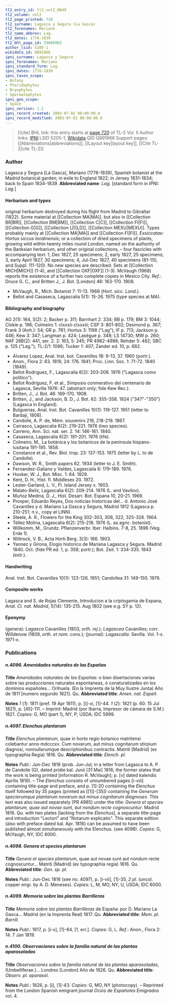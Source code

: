 ```yaml
---
tl2_entry_id: tl2_vol2_0849
tl2_volume: vol2
tl2_page_printed: 720
tl2_surname: Lagasca y Segura (La Gasca)
tl2_forenames: Mariano
tl2_name_abbrev: Lag.
tl2_dates: 1776-1839
tl2_bhl_page_id: 33068962
author_lsid: 5205-1
wikidata_id: Q891966
ipni_surname: Lagasca y Segura
ipni_forenames: Mariano
ipni_standard_form: Lag.
ipni_dates: 1776-1839
ipni_taxon_scope: 
- Botany
- Pteridophytes
- Bryophytes
- Spermatophytes
ipni_geo_scope: 
- Spain
ipni_version: 1.1
ipni_record_created: 2003-07-02 00:00:00.0
ipni_record_modified: 2003-07-02 00:00:00.0
---
```


> [!cite] BHL link: this entry starts at [page 720](https://www.biodiversitylibrary.org/page/33068962) of TL-2 Vol. II
> Author links: [IPNI](https://www.ipni.org/a/5205-1) LSID 5205-1, [Wikidata](https://www.wikidata.org/wiki/Q891966) QID Q891966
> Support pages: [[Abbreviations|abbreviations]], [[Layout key|layout key]], [[Cite TL-2|cite TL-2]]

### Author

Lagasca y Segura \[La Gasca\], Mariano (1776-1839), Spanish botanist at the Madrid botanical garden; in exile to England 1822; in Jersey 1831-1834; back to Spain 1834-1839. 
**Abbreviated name**: *Lag.* \[standard form in IPNI: *Lag.*\]

#### Herbarium and types

original herbarium destroyed during his flight from Madrid to Gibraltar (1822). Some material at [[Collection MA|MA]], but also in [[Collection BR|BR]], [[Collection BM|BM]], [[Collection C|C]], [[Collection FI|FI]], [[Collection G|G]], [[Collection LD|LD]], [[Collection MEXU|MEXU]]. Types probably mainly at [[Collection MA|MA]] and [[Collection FI|FI]].
*Exsiccatae*: *Hortus siccus londinensis*; or a collection of dried specimens of plants, growing wild within twenty miles round London, named on the authority of the Banksian herbarium, and other original collections, – four fascicles with accompanying text: 1, Dec 1827, 25 specimens; 2, early 1827, 25 specimens; 3, early April 1827, 30 specimens; 4, Jul-Dec 1827, 40 specimens (81-110, and Suppl. 111-120). No new species are described. Sets at [[Collection MICH|MICH]] (1-4), and [[Collection OXF|OXF]] (1-3). McVaugh (1968) reports the existence of a further two complete copies in Mexico City.
*Ref*.: Druce G. C., and Britten J., J. Bot. \[London\] 46: 163-170. 1908.
- McVaugh, R., Mich. Botanist 7: 11-13. 1968 (*Hort. sicc. Lond.*).
- Bellot and Casaseca, Lagascalia 5(1): 15-26. 1975 (type species at MA).

#### Bibliography and biography

AG 2(1): 164, 5(2): 2; Backer p. 311; Barnhart 2: 334; BB p. 179; BM 3: 1044; Clokie p. 196; Colmeiro 1: clxxxii-clxxxiii; CSP 3: 801-802; Desmond p. 367; Frank 3 (Anh.): 54; GR p. 761; Hortus 3: 1198 ("Lag"); IF p. 713; Jackson p. 446; Kew 3: 347; Langman p. 424; Lasègue p. 348; LS 14730; MW p. 260; NAF 28B(2): 441, ser. 2. 2: 163, 5: 245; PR 4982-4988; Rehder 5: 482; SBC p. 125 ("Lag."); TL-2/1: 1066; Tucker 1: 407; Zander ed. 10, p. 682.
- Alvarez Lopez, Anal. Inst. bot. Cavanilles 18: 9-13, 37. 1960 (portr.).
- Anon., Flora 2: 63. 1819, 24: 176. 1841; Proc. Linn. Soc. 1: 71-72. 1840 (1849).
- Bellot Rodriguez, F., Lagascalia 6(2): 203-208. 1976 ("Lagasca como politico").
- Bellot Rodriguez, F. et al., Simposio conmerativo del centenario de Lagasca, Sevilla 1976: 47. (abstract only; fide Kew Rec.).
- Britten, J., J. Bot. 46: 169-170. 1908.
- Britten, J., and Jackson, B. D., J. Bot. 62: 355-358. 1924 ("347"-"350") (Lagasca in England).
- Bulguerias, Anal. Inst. Bot. Cavanilles 10(1): 119-127. 1951 (letter to Bardají, 1808).
- Candolle, A. P. de, Mém. souvenirs 216, 218-219. 1867.
- Carrasco, Lagascalia 6(2): 219-221. 1976 (two species).
- Carreno, Ann. Sci. nat. ser. 2. 14: 146-161. 1840.
- Casaseca, Lagascalia 6(2): 191-201. 1976 (life).
- Colmeiro, M., La botánica y los botanicos de la peninsula hispano-lusitana 191-195. 1858.
- Constance et al., Rev. Biol. trop. 23: 137-153. 1975 (letter by L. to de Candolle).
- Dawson, W. R., Smith papers 62. 1934 (letter to J. E. Smith).
- Fernandez-Galiano y Valdes, Lagascalia 6: 179-189. 1976.
- Hooker, W. J., Bot. Misc. 1: 64. 1829.
- Kent, D. H., Hist. fl. Middlesex 20. 1972.
- Lester-Garland, L. V., Fl. Island Jersey x. 1903.
- Malato-Beliz, Lagascalia 6(2): 209-214. 1976 (L. and Vavilov).
- Muñoz Medina, D. J., Hist. Desarr. Bot. Espana 10, 20-21. 1969.
- Prosper, Eduardo Reyes, Dos noticias historicas del... d. Antonio José Cavanilles y d. Mariano La Gasca y Segura, Madrid 1912 (Lagasca p. 210-251; n.v., copy at LINN).
- Steele, A. R., Flowers for the King 302-303, 308, 322, 325-326. 1964.
- Téllez Molina, Lagascalia 6(2): 215-218. 1976 (L. as agric. botanist).
- Willkomm, M., Grundz. Pflanzenverbr. Iber. Halbins. 7-8, 25. 1896 (Veg. Erde 1).
- Wittrock, V. B., Acta Horti Berg. 3(3): 166. 1903.
- Yannez y Girona, Elogio historico de Mariana Lagasca y Segura. Madrid 1840. Oct. (fide PR ed. 1, p. 358; portr.); Bot. Zeit. 1: 334-335. 1843 (extr.).

#### Handwriting

Anal. Inst. Bot. Cavanilles 10(1): 123-126. 1951; Candollea 31: 149-150. 1976.

#### Composite works

Lagasca and S. de Rojas Clemente, Introducion a la criptogamia de Espana, *Anal. Ci. nat. Madrid*, 5(14): 135-215. Aug 1802 (see e.g. SY p. 12).

#### Eponymy

(genera): *Lagasca* Cavanilles (1803, *orth. rej.*); *Lagascea* Cavanilles; corr. Willdenow (1809, *orth. et nom. cons.*); (journal): *Lagascalia*. Sevilla. Vol. 1-x. 1971-x.

### Publications

##### n.4096. Amenidades naturales de las Españas

**Title**
*Amenidades naturales de las Españas*: o bien disertaciones varias sobre las producciones naturales espontaneas, ó conaturalizades en los dominios españoles... Orihuela. (En la Imprenta de la Muy Ilustre Junta) Año de 1811 \[numero segundo 1821\]. Qu.
**Abbreviated title**: *Amen. nat. Españ.*

**Notes**
*1* (*1*): 1811 (pref. 19 Apr 1811), p. \[i\]-xi, \[1\]-44.
*1* (*2*): 1821 (p. 60: 15 Jul 1821), p. \[45\]-111. – *Imprint*: Madrid (por Ibarra, Impresor de cámara de S.M.) 1821.
*Copies*: G, MO (part 1), NY, P, USDA; IDC 5999.

##### n.4097. Elenchus plantarum

**Title**
*Elenchus plantarum*, quae in horto regio botanico matritensi colebantur anno mdcccxv. Cum novarum, aut minus cognitarum stirpium diagnosi, nonnullarumque descriptionibus contractis. Matriti \[Madrid\] (ex typographia Regia) 1816. Qu.
**Abbreviated title**: *Elench. pl.*

**Notes**
*Publ*.: Jun-Dec 1816 (prob. Jun-Jul; in a letter from Lagasca to A. P. de Candolle (G), dated pridie kal. Junii \[31 Mai\] 1816; the former states that the work is being printed \[information R. McVaugh\]; p. \[v\] dated kalendis Aprilis 1816). – The *Elenchus* consists of unnumbered pages \[i-viii\] containing title-page and preface, and p. \[1\]-20 containing the *Elenchus* itself followed by 35 pages (printed as \[\[1\]\]-\[35\]) containing the *Generum specierumque plantarum novarum aut minus cognitarum diagnoses*. This text was also issued separately (PR 4985) under the title: *Genera et species plantarum, quae aut novae sunt, aut nondum recte cognoscuntur*. Madrid 1816. Qu. with two plates \[lacking from the *Elenchus*\], a separate title-page and introduction "Lectori" and "Notarum explicatio". This separate edition (also with preface dated kal. Apr. 1816) can be assumed to have been published almost simultaneously with the Elenchus. (see 4098). *Copies*: G, McYaugh, NY, IDC 6000.

##### n.4098. Genera et species plantarum

**Title**
*Genera et species plantarum*, quae aut novae sunt aut nondum recte cognoscuntur... Matriti \[Madrid\] (ex typographia regia) 1816. Qu.
**Abbreviated title**: *Gen. sp. pl.*

**Notes**
*Publ*.: Jun-Dec 1816 (see no. 4097), p. \[i-vii\], \[1\]-35, *2 pl*. (uncol. copper engr. by A. D. Meneses). *Copies*: L, M, MO, NY, U, USDA; IDC 6000.

##### n.4099. Memoria sobre las plantas Barrilleras

**Title**
*Memoria sobre las plantas Barrilleras* de España: por D. Mariano La Gasca... Madrid (en la Imprenta Real) 1817. Qu.
**Abbreviated title**: *Mem. pl. Barrill.*

**Notes**
*Publ*.: 1817, p. \[i-x\], \[1\]-84, \[1, err.\]. *Copies*: G, L.
*Ref*.: Anon., Flora 2: 14. 7 Jan 1819.

##### n.4100. Observaciones sobre la familia natural de las plantas aparasoladas

**Title**
*Observaciones sobre la familia natural de las plantas aparasoladas*, (Umbelliferae.)... Londres \[London\] Año de 1826. Qu.
**Abbreviated title**: *Observ. pl. aparasol.*

**Notes**
*Publ*.: 1826, p. \[i\], \[1\]-43. *Copies*: G, MO, NY (photocopy). – Reprinted from the London Spanish emigrant journal *Ocios de Españoles Emigrados* vol. 4.

